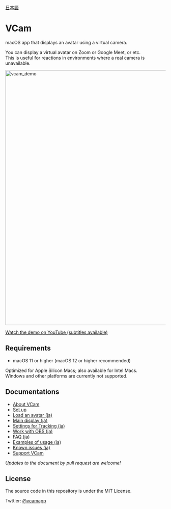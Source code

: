[日本語](README.ja.md)

# VCam
macOS app that displays an avatar using a virtual camera.

You can display a virtual avatar on Zoom or Google Meet, or etc.  
This is useful for reactions in environments where a real camera is unavailable.

<img width="800px" alt="vcam_demo" src="https://user-images.githubusercontent.com/8188636/163387105-9bda6ab0-c176-406e-b1bc-6a6bcc31350c.png">


[Watch the demo on YouTube (subtitles available)](https://www.youtube.com/watch?v=G0wMHRL8dh4&list=PLaR2G7EgeMDXgm84LNC47rS5Isk262JIz)

## Requirements
- macOS 11 or higher (macOS 12 or higher recommended)

Optimized for Apple Silicon Macs; also available for Intel Macs.  
Windows and other platforms are currently not supported.

## Documentations
- [About VCam](https://www.patreon.com/posts/64958026)
- [Set up](manual/en/setup.md)
- [Load an avatar (ja)](manual/ja/model.md)
- [Main display (ja)](manual/ja/main.md)
- [Settings for Tracking (ja)](manual/ja/tracking.md)
- [Work with OBS (ja)](manual/ja/OBS.md)
- [FAQ (ja)](FAQ.md)
- [Examples of usage (ja)](manual/ja/example.md)
- [Known issues (ja)](manual/ja/issue.md)
- [Support VCam](manual/tip.md)

*Updates to the document by pull request are welcome!*

## License
The source code in this repository is under the MIT License.

Twttier: [@vcamapp](https://twitter.com/vcamapp)
